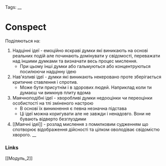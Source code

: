 Tags: 
__
# Conspect
Поділяються на:
1. Надцінні ідеї - емоційно яскраві думки які виникають на основі реальних подій але починають домінувати у свідомості, переважати над іншими думками та визначати весь процес мислення. 
	- При цьому інші думки або гальмуються або концентруються посилюючи надцінну ідею
2. Нав'язливі ідеї - думки які виникають некеровано проте зберігається критичне ставлення і спротив.
	- Може бути присутнім і в здорових людей. Наприклад коли ти думаєш чи вимкнув плиту вдома 
3. Маячноподібні ідеї - хворобливі думки недооцінки чи переоцінки особистості на тлі зміненого настрою
	- В основі їх виникнення є певна незначна підстава
	- Ці ідеї можна коригувати але не завжди і ненадовго. Вони не бувають відверто безглуздими
4. [[Маячні ідеї]] - розлад мислення з помилковим судженням що спотворює відображення дійсності та цілком оволодіває свідомістю хворого. 
__
### Links
[[Модуль_2]]